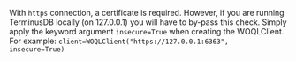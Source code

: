 With `https` connection, a certificate is required. However, if you are running TerminusDB locally (on 127.0.0.1) you will have to by-pass this check. Simply apply the keyword argument `insecure=True` when creating the WOQLClient. For example: `client=WOQLClient("https://127.0.0.1:6363", insecure=True)`
